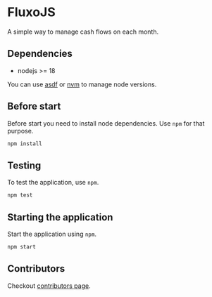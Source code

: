 # FluxoJS

A simple way to manage cash flows on each month.

## Dependencies

- nodejs >= 18

You can use [asdf](https://asdf-vm.com/) or [nvm](https://github.com/nvm-sh/nvm) to manage node versions.

## Before start

Before start you need to install node dependencies. Use `npm` for that purpose.

```sh
npm install
```

## Testing

To test the application, use `npm`.

```sh
npm test
```

## Starting the application

Start the application using `npm`.

```sh
npm start
```

## Contributors

Checkout [contributors page](https://github.com/dgmike/fluxojs/graphs/contributors).
